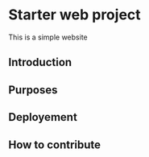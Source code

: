 # Starter web project
This is a simple website 

## Introduction

## Purposes

## Deployement 

## How to contribute
